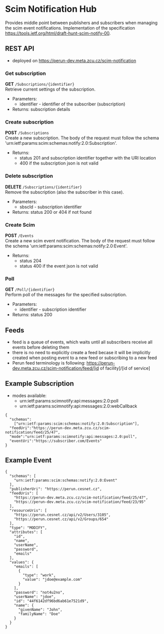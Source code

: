 # Scim Notification Hub
Provides middle point between publishers and subscribers when managing the scim event notifications.
Implementation of the specification https://tools.ietf.org/html/draft-hunt-scim-notify-00.
## REST API
- deployed on https://perun-dev.meta.zcu.cz/scim-notification

### Get subscription
**GET** `/Subscriptions/{identifier}` <br/>
Retrieve current settings of the subscription.
- Parameters: 
  * identifier - identifier of the subscriber (subscription)
- Returns: subscription details


### Create subscription
**POST** `/Subscriptions` <br/>
Create a new subscription. The body of the request must follow the schema 'urn:ietf:params:scim:schemas:notify:2.0:Subscription'.
- Returns:
  * status 201 and subscription identifier together with the URI location
  * 400 if the subscription json is not valid

### Delete subscription
**DELETE** `/Subscriptions/{identifier}` <br/>
Remove the subscription (also the subscriber in this case).
- Parameters:
  * sbscId - subscription identifier
- Returns:
status 200 or 404 if not found

### Create Scim
**POST** `/Events` <br/>
Create a new scim event notification. The body of the request must follow the schema 'urn:ietf:params:scim:schemas:notify:2.0:Event'.
- Returns:
  * status 204
  * status 400 if the event json is not valid

### Poll
**GET** `/Poll/{identifier}` <br/>
Perform poll of the messages for the specified subscription.
- Parameters:
  * identifier - subscription identifier
- Returns:
status 200

## Feeds
- feed is a queue of events, which waits until all subscribers receive all events before deleting them
- there is no need to explicitly create a feed becase it will be implicitly created when posting event to a new feed or subscribing to a new feed
- Perun feed terminology is following: https://perun-dev.meta.zcu.cz/scim-notification/feed/[id of facility]/[id of service]

## Example Subscription
- modes available:
  * urn:ietf:params:scimnotify:api:messages:2.0:poll
  * urn:ietf:params:scimnotify:api:messages:2.0:webCallback
```
{
  "schemas":
    ["urn:ietf:params:scim:schemas:notify:2.0:Subscription"],
  "feedUri":"https://perun-dev.meta.zcu.cz/scim-notification/feed/25/47",
  "mode":"urn:ietf:params:scimnotify:api:messages:2.0:poll",
  "eventUri":"https://subscriber.com/Events"
}
```

## Example Event
```
{
  "schemas": [
    "urn:ietf:params:scim:schemas:notify:2.0:Event"
  ],
  "publisherUri": "https://perun.cesnet.cz",
  "feedUris": [
    "https://perun-dev.meta.zcu.cz/scim-notification/feed/25/47",
    "https://perun-dev.meta.zcu.cz/scim-notification/feed/23/95"
  ],
  "resourceUris": [
    "https://perun.cesnet.cz/api/v2/Users/3105",
    "https://perun.cesnet.cz/api/v2/Groups/654"
  ],
  "type": "MODIFY",
  "attributes": [
    "id",
    "name",
    "userName",
    "password",
    "emails"
  ],
  "values": {
    "emails": [
      {
        "type": "work",
        "value": "jdoe@example.com"
      }
    ],
    "password": "not4u2no",
    "userName": "jdoe",
    "id": "44f6142df96bd6ab61e7521d9",
    "name": {
      "givenName": "John",
      "familyName": "Doe"
    }
  }
}
```
